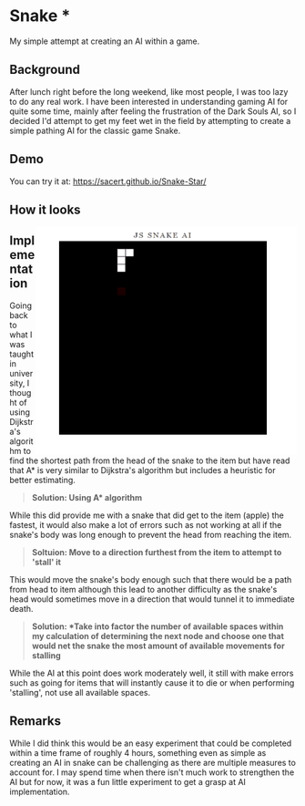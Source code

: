 Snake *
==========
My simple attempt at creating an AI within a game.

Background
-------------
After lunch right before the long weekend, like most people, I was too lazy to do any real work. I have been interested in understanding gaming AI for quite some time, mainly after feeling the frustration of the Dark Souls AI, so I decided I'd attempt to get my feet wet in the field by attempting to create a simple pathing AI for the classic game Snake.

Demo
-------------
You can try it at: https://sacert.github.io/Snake-Star/


How it looks
-------------
<img style="float: right;" src="snake.gif" width="458" height="400">

Implementation
-------------
Going back to what I was taught in university, I thought of using Dijkstra's algorithm to find the shortest path from the head of the snake to the item but have read that A* is very similar to Dijkstra's algorithm but includes a heuristic for better estimating. 
> __Solution: Using A* algorithm__

While this did provide me with a snake that did get to the item (apple) the fastest, it would also make a lot of errors such as not working at all if the snake's body was long enough to prevent the head from reaching the item. 
> __Soltuion: Move to a direction furthest from the item to attempt to 'stall' it__

This would move the snake's body enough such that there would be a path from head to item although this lead to another difficulty as the snake's head would sometimes move in a direction that would tunnel it to immediate death. 
> __Solution: *Take into factor the number of available spaces within my calculation of determining the next node and choose one that would net the snake the most amount of available movements for stalling__

While the AI at this point does work moderately well, it still with make errors such as going for items that will instantly cause it to die or when performing 'stalling', not use all available spaces.

Remarks
-------------
While I did think this would be an easy experiment that could be completed within a time frame of roughly 4 hours, something even as simple as creating an AI in snake can be challenging as there are multiple measures to account for. I may spend time when there isn't much work to strengthen the AI but for now, it was a fun little experiment to get a grasp at AI implementation.

